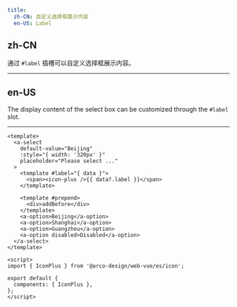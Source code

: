 ```yaml
title:
  zh-CN: 自定义选择框展示内容
  en-US: Label
```

## zh-CN

通过 `#label` 插槽可以自定义选择框展示内容。

---

## en-US

The display content of the select box can be customized through the `#label` slot.

---

```vue
<template>
  <a-select
    default-value="Beijing"
    :style="{ width: '320px' }"
    placeholder="Please select ..."
  >
    <template #label="{ data }">
      <span><icon-plus />{{ data?.label }}</span>
    </template>

    <template #prepend>
      <div>addBefore</div>
    </template>
    <a-option>Beijing</a-option>
    <a-option>Shanghai</a-option>
    <a-option>Guangzhou</a-option>
    <a-option disabled>Disabled</a-option>
  </a-select>
</template>

<script>
import { IconPlus } from '@arco-design/web-vue/es/icon';

export default {
  components: { IconPlus },
};
</script>
```

